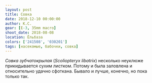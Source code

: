 ```yaml
---
layout: post
title: Совка
date: 2018-12-10 00:00:00
author: К.С.
gear: [E-3, 35mm macro]
shoot_date: 2018-08-08
location: Ёльбаза
colors: ['241508', '030201']
tags: [насекомые, бабочки, совка]
---
```

_Совка зубчатокрылая_ (_Scoliopteryx libatrix_) несколько неуклюже прикидывается сухим листком. Потому и была заловлена и относительно удачно сфоткана. Бывало и лучше, конечно, но пока только так.
